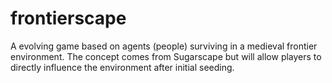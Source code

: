 # frontierscape
A evolving game based on agents (people) surviving in a medieval frontier environment. The concept comes from Sugarscape but will allow players to directly influence the environment after initial seeding.
